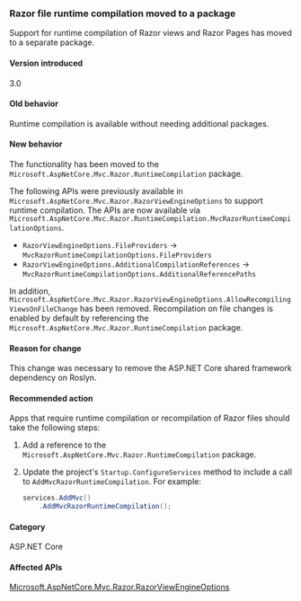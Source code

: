 ### Razor file runtime compilation moved to a package

Support for runtime compilation of Razor views and Razor Pages has moved to a separate package.

#### Version introduced

3.0

#### Old behavior

Runtime compilation is available without needing additional packages.

#### New behavior

The functionality has been moved to the `Microsoft.AspNetCore.Mvc.Razor.RuntimeCompilation` package.

The following APIs were previously available in `Microsoft.AspNetCore.Mvc.Razor.RazorViewEngineOptions` to support runtime compilation. The APIs are now available via
`Microsoft.AspNetCore.Mvc.Razor.RuntimeCompilation.MvcRazorRuntimeCompilationOptions`.

- `RazorViewEngineOptions.FileProviders` -> `MvcRazorRuntimeCompilationOptions.FileProviders`
- `RazorViewEngineOptions.AdditionalCompilationReferences` -> `MvcRazorRuntimeCompilationOptions.AdditionalReferencePaths`

In addition, `Microsoft.AspNetCore.Mvc.Razor.RazorViewEngineOptions.AllowRecompilingViewsOnFileChange` has been removed. Recompilation on file changes is enabled by default by referencing the `Microsoft.AspNetCore.Mvc.Razor.RuntimeCompilation` package.

#### Reason for change

This change was necessary to remove the ASP.NET Core shared framework dependency on Roslyn.

#### Recommended action

Apps that require runtime compilation or recompilation of Razor files should take the following steps:

1. Add a reference to the `Microsoft.AspNetCore.Mvc.Razor.RuntimeCompilation` package.
1. Update the project's `Startup.ConfigureServices` method to include a call to `AddMvcRazorRuntimeCompilation`. For example:

    ```csharp
    services.AddMvc()
        .AddMvcRazorRuntimeCompilation();
    ```

#### Category

ASP.NET Core

#### Affected APIs

[Microsoft.AspNetCore.Mvc.Razor.RazorViewEngineOptions](/dotnet/api/microsoft.aspnetcore.mvc.razor.razorviewengineoptions?view=aspnetcore-2.2)
